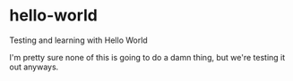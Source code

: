 # hello-world

Testing and learning with Hello World

I'm pretty sure none of this is going to do a damn thing, but we're testing it out anyways.

